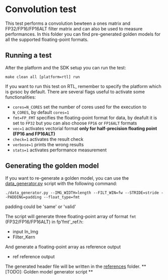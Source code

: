 # Convolution test
This test performs a convolution bewteen a ones matrix and FP32/FP16/FP16ALT filter matrix and can also be used to measure performances.
In this folder you can find pre-generated golden models for all the supported floating-point formats.

## Running a test
After the platform and the SDK setup you can run the test:

~~~~~shell
make clean all [platform=rtl] run
~~~~~

If you want to run this test on RTL, remember to specify the platform which is gvsoc by default.
There are several flags useful to activate some functionalities:

- `cores=N_CORES` set the number of cores used for the execution to `N_CORES`, by default `cores=1`
- `fmt=FP_FMT` specifies the floating-point format for data, by deafult it is set to `FP32` but you can also choose `FP16` or `FP16ALT` formats
- `vec=1` activates vectorial format **only for half-precision floating point (FP16 and FP16ALT)**
- `check=1` activates the result check
- `verbose=1` prints the wrong results
- `stats=1` activates performance measurement


## Generating the golden model
If you want to re-generate a golden model, you can use the [data_generator.py](./data_generator.py) script with the following command:

~~~~~shell
./data_generator.py --IMG_WIDTH=length --FILT_WIN=fw --STRIDE=stride --PADDING=padding --float_type=fmt
~~~~~
padding could be 'same' or 'valid'


The script will generate three floating-point array of format `fmt` (FP32/FP16/FP16ALT) in fp'fmt'_ref.h:
- input In_Img
- Filter_Kern

And generate a floating-point array as reference output
- ref reference output

The generated header file will be written in the [references](./references) folder.
** [TODO]: Golden model generator script **
